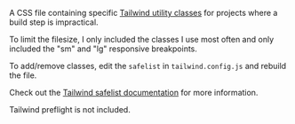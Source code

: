 A CSS file containing specific [Tailwind utility classes](tailwind-utility-classes.css) for projects where a build step is impractical.

To limit the filesize, I only included the classes I use most often and only included the "sm" and "lg" responsive breakpoints.

To add/remove classes, edit the `safelist` in `tailwind.config.js` and rebuild the file.

Check out the [Tailwind safelist documentation](https://tailwindcss.com/docs/content-configuration#safelisting-classes) for more information.

Tailwind preflight is not included.
